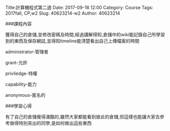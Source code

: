 Title:計算機程式第二週
Date: 2017-09-18 12:00
Category: Course
Tags: 2017fall, CP,w2
Slug: 40623214-w2
Author: 40623214



<!-- PELICAN_END_SUMMARY -->

###課程內容

獲得自己的倉儲,並修改密碼及時間,經過講解得知,倉儲中的wiki能記錄自己所學習到的東西及保存網誌,並得知timeline能清楚看出自己上傳檔案的時間

administrator-管理者

grant-允許

priviledge-特權

capability-能力

anonymous-匿名的

###學習心得

有了自己的倉儲覺得滿酷的,雖然大家都能看到彼此的倉儲,但這樣也能讓大家去參考做得特別突出的同學,是如何做出這些東西
